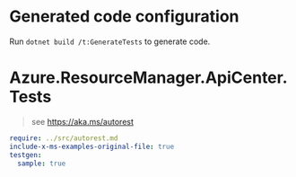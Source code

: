 # Generated code configuration

Run `dotnet build /t:GenerateTests` to generate code.

# Azure.ResourceManager.ApiCenter.Tests

> see https://aka.ms/autorest
``` yaml
require: ../src/autorest.md
include-x-ms-examples-original-file: true
testgen:
  sample: true
```